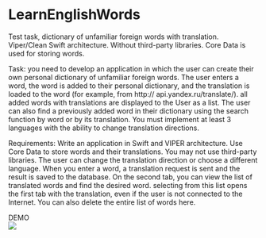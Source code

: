 # LearnEnglishWords
Test task, dictionary of unfamiliar foreign words with translation. Viper/Clean Swift architecture. Without third-party libraries. Core Data is used for storing words.

Task:
you need to develop an application in which the user can create their own personal dictionary of unfamiliar foreign words. The user enters a word, the word is added to their personal dictionary, and the translation is loaded to the word (for example, from http:// api.yandex.ru/translate/).
all added words with translations are displayed to the User as a list.
The user can also find a previously added word in their dictionary using the search function by word or by its translation. You must implement at least 3 languages with the ability to change translation directions.

Requirements:
Write an application in Swift and VIPER architecture. Use Core Data to store words and their translations. You may not use third-party libraries.
The user can change the translation direction or choose a different language. When you enter a word, a translation request is sent and the result is saved to the database.
On the second tab, you can view the list of translated words and find the desired word. selecting from this list opens the first tab with the translation, even if the user is not connected to the Internet. You can also delete the entire list of words here.


DEMO<br/>
<img src="https://github.com/aposnov/LearnEnglishWords/blob/master/demo.gif" />

